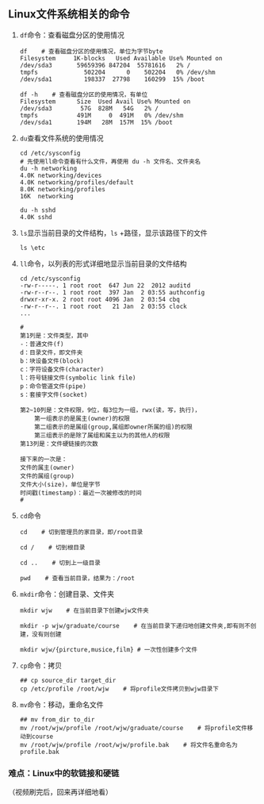 ## Linux文件系统相关的命令

1. `df`命令：查看磁盘分区的使用情况

   ```SHELL
   df    # 查看磁盘分区的使用情况，单位为字节byte
   Filesystem     1K-blocks   Used Available Use% Mounted on
   /dev/sda3       59659396 847204  55781616   2% /
   tmpfs             502204      0    502204   0% /dev/shm
   /dev/sda1         198337  27798    160299  15% /boot
   
   df -h    # 查看磁盘分区的使用情况，有单位
   Filesystem      Size  Used Avail Use% Mounted on
   /dev/sda3        57G  828M   54G   2% /
   tmpfs           491M     0  491M   0% /dev/shm
   /dev/sda1       194M   28M  157M  15% /boot
   
   ```

2. `du`查看文件系统的使用情况

   ```SHELL
   cd /etc/sysconfig
   # 先使用ll命令查看有什么文件，再使用 du -h 文件名、文件夹名
   du -h networking
   4.0K	networking/devices
   4.0K	networking/profiles/default
   8.0K	networking/profiles
   16K	networking
   
   du -h sshd
   4.0K	sshd
   ```

3. `ls`显示当前目录的文件结构，`ls` +路径，显示该路径下的文件 

   ```shell
   ls \etc
   ```

4. `ll`命令，以列表的形式详细地显示当前目录的文件结构

   ```shell
   cd /etc/sysconfig
   -rw-r-----. 1 root root  647 Jun 22  2012 auditd
   -rw-r--r--. 1 root root  397 Jan  2 03:55 authconfig
   drwxr-xr-x. 2 root root 4096 Jan  2 03:54 cbq
   -rw-r--r--. 1 root root   21 Jan  2 03:55 clock
   ...
   
   #
   第1列是：文件类型，其中
   -：普通文件(f)
   d：目录文件，即文件夹
   b：块设备文件(block)
   c：字符设备文件(character)
   l：符号链接文件(symbolic link file)
   p：命令管道文件(pipe)
   s：套接字文件(socket)
   
   第2~10列是：文件权限，9位，每3位为一组，rwx(读，写，执行)，
       第一组表示的是属主(owner)的权限
       第二组表示的是属组(group,属组即owner所属的组)的权限
       第三组表示的是除了属组和属主以为的其他人的权限
   第13列是：文件硬链接的次数
   
   接下来的一次是：
   文件的属主(owner)
   文件的属组(group)
   文件大小(size)，单位是字节
   时间戳(timestamp)：最近一次被修改的时间
   #
   ```

5. `cd`命令

   ```shell 
   cd    # 切到管理员的家目录，即/root目录
   
   cd /    # 切到根目录
   
   cd ..    # 切到上一级目录
   
   pwd    # 查看当前目录，结果为：/root
   ```

6. `mkdir`命令：创建目录、文件夹

   ```shell
   mkdir wjw    # 在当前目录下创建wjw文件夹
   
   mkdir -p wjw/graduate/course    # 在当前目录下递归地创建文件夹,即有则不创建，没有则创建
   
   mkdir wjw/{pircture,musice,film} # 一次性创建多个文件
   ```

7. `cp`命令：拷贝

   ```shell
   ## cp source_dir target_dir
   cp /etc/profile /root/wjw    # 将profile文件拷贝到wjw目录下
   ```

8. `mv`命令：移动，重命名文件

   ```shell
   ## mv from_dir to_dir
   mv /root/wjw/profile /root/wjw/graduate/course    # 将profile文件移动到course
   mv /root/wjw/profile /root/wjw/profile.bak    # 将文件名重命名为profile.bak
   ```

   

### 难点：Linux中的软链接和硬链



（视频刷完后，回来再详细地看）